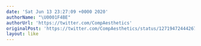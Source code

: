 ```yaml
---
date: 'Sat Jun 13 23:27:09 +0000 2020'
authorName: "\U0001F4BE"
authorUrl: 'https://twitter.com/CompAesthetics'
originalPost: 'https://twitter.com/CompAesthetics/status/1271947244426715138'
layout: like
---
```

